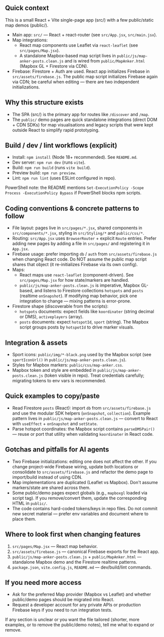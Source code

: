 ## Quick context

This is a small React + Vite single-page app (src/) with a few public/static map demos (public/).

- Main app: `src/` — React + react-router (see `src/App.jsx`, `src/main.jsx`).
- Map integrations:
  - React map components use Leaflet via `react-leaflet` (see `src/pages/Map.jsx`).
  - A standalone Mapbox-based map script lives in `public/js/map-anker-posts.clean.js` and is wired from `public/MapAnker.html` (Mapbox GL + Firestore via CDN).
- Firebase: Firestore + Auth are used. React app initializes Firebase in `src/assets/firebase.js`. The public map script initializes Firebase again via CDN; be careful when editing — there are two independent initializations.

## Why this structure exists

- The SPA (src/) is the primary app for routes like `/discover` and `/map`.
- The `public/` demo pages are quick standalone integrations (direct DOM + CDN SDKs) for map visualisations and legacy scripts that were kept outside React to simplify rapid prototyping.

## Build / dev / lint workflows (explicit)

- Install: `npm install` (Node 18+ recommended). See `README.md`.
- Dev server: `npm run dev` (runs `vite`).
- Build: `npm run build` (runs `vite build`).
- Preview build: `npm run preview`.
- Lint: `npm run lint` (uses ESLint configured in repo).

PowerShell note: the README mentions `Set-ExecutionPolicy -Scope Process -ExecutionPolicy Bypass` if PowerShell blocks npm scripts.

## Coding conventions & concrete patterns to follow

- File layout: pages live in `src/pages/*.jsx`, shared components in `src/components/*.jsx`, styling in `src/Styling/*` and `public/css/*`.
- Routing: `src/App.jsx` uses `BrowserRouter` + explicit `Route` entries. Prefer adding new pages by adding a file in `src/pages/` and registering it in `App.jsx`.
- Firebase usage: prefer importing `db` / `auth` from `src/assets/firebase.js` when changing React code. Do NOT assume the public map script shares that object (it re-initializes Firebase via its own config).
- Maps:
  - React maps use `react-leaflet` (component-driven). See `src/pages/Map.jsx` for how state/markers are handled.
  - `public/js/map-anker-posts.clean.js` is imperative, Mapbox GL-based, and listens to Firestore collections `hotspots` and `posts` (realtime `onSnapshot`). If modifying map behavior, pick one integration to change — mixing patterns is error-prone.
- Firestore shape (discoverable from the scripts):
  - `hotspots` documents: expect fields like `koordinater` (string decimal or DMS), `activeplayers` (array).
  - `posts` documents: expect `hotspotId`, `sport` (string). The Mapbox script groups posts by `hotspotId` to drive marker visuals.

## Integration & assets

- Sport icons: `public/img/*-black.png` used by the Mapbox script (see `sportIconUrl()` in `public/js/map-anker-posts.clean.js`).
- Styles for Mapbox markers: `public/css/map-anker.css`.
- Mapbox token and style are embedded in `public/js/map-anker-posts.clean.js` (token visible in repo). Treat credentials carefully; migrating tokens to env vars is recommended.

## Quick examples to copy/paste

- Read Firestore `posts` (React): import `db` from `src/assets/firebase.js` and use the modular SDK helpers (`onSnapshot`, `collection`). Example pattern lives in `public/js/map-anker-posts.clean.js` — convert to React with `useEffect` + `onSnapshot` and `setState`.
- Parse hotspot coordinates: the Mapbox script contains `parseDMSPair()` — reuse or port that utility when validating `koordinater` in React code.

## Gotchas and pitfalls for AI agents

- Two Firebase initializations: editing one does not affect the other. If you change project-wide Firebase wiring, update both locations or consolidate to `src/assets/firebase.js` and refactor the demo page to import/build instead of using CDN.
- Map implementations are duplicated (Leaflet vs Mapbox). Don't assume markers/state are shared across them.
- Some public/demo pages expect globals (e.g., `mapboxgl` loaded via script tag). If you remove/convert them, update the corresponding HTML in `public/`.
- The code contains hard-coded tokens/keys in repo files. Do not commit new secret material — prefer env variables and document where to place them.

## Where to look first when changing features

1. `src/pages/Map.jsx` — React map behavior.
2. `src/assets/firebase.js` — canonical Firebase exports for the React app.
3. `public/js/map-anker-posts.clean.js` + `public/MapAnker.html` — standalone Mapbox demo and the Firestore realtime patterns.
4. `package.json`, `vite.config.js`, `README.md` — dev/build/lint commands.

## If you need more access

- Ask for the preferred Map provider (Mapbox vs Leaflet) and whether public/demo pages should be migrated into React.
- Request a developer account for any private APIs or production Firebase keys if you need to run integration tests.

If any section is unclear or you want the file tailored (shorter, more examples, or to remove the public/demo notes), tell me what to expand or remove.
